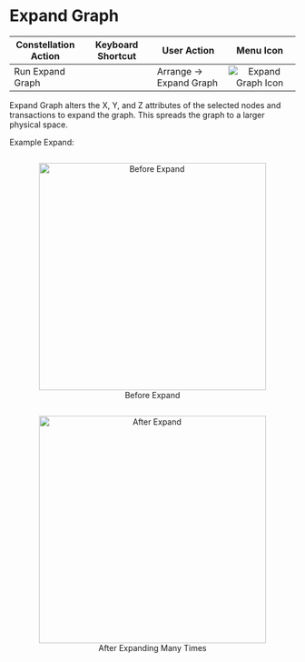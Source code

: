 # Expand Graph

<table class="table table-striped">
<colgroup>
<col style="width: 25%" />
<col style="width: 25%" />
<col style="width: 25%" />
<col style="width: 25%" />
</colgroup>
<thead>
<tr class="header">
<th>Constellation Action</th>
<th>Keyboard Shortcut</th>
<th>User Action</th>
<th style="text-align: center;">Menu Icon</th>
</tr>
</thead>
<tbody>
<tr class="odd">
<td>Run Expand Graph</td>
<td></td>
<td>Arrange -&gt; Expand Graph</td>
<td style="text-align: center;"><img src="../ext/docs/CoreArrangementPlugins/src/au/gov/asd/tac/constellation/plugins/arrangements/resources/expandGraph.png" alt="Expand Graph Icon" /></td>
</tr>
</tbody>
</table>

Expand Graph alters the X, Y, and Z attributes of the selected nodes and
transactions to expand the graph. This spreads the graph to a larger
physical space.

Example Expand:

<div style="text-align: center">
    <figure style = "display: inline-block">
        <img height=400 src="../ext/docs/CoreArrangementPlugins/src/au/gov/asd/tac/constellation/plugins/arrangements/resources/BeforeExpand.png" alt="Before Expand" />
        <figcaption>Before Expand</figcaption>
    </figure>
    <figure style = "display: inline-block">
        <img height=400 src="../ext/docs/CoreArrangementPlugins/src/au/gov/asd/tac/constellation/plugins/arrangements/resources/AfterExpand.png" alt="After Expand" />
        <figcaption>After Expanding Many Times</figcaption>
    </figure>
</div>